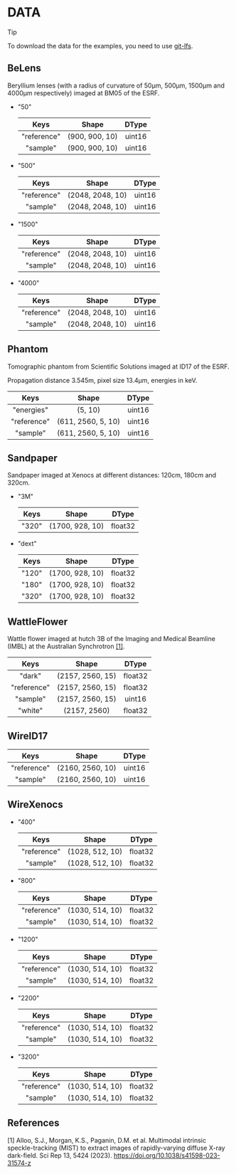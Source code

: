 # DATA

>[!TIP]
>To download the data for the examples, you need to use [git-lfs](https://git-lfs.com).

## BeLens

Beryllium lenses (with a radius of curvature of 50μm, 500μm, 1500μm and 4000μm
respectively) imaged at BM05 of the ESRF.

* "50"

    |    Keys     |     Shape      | DType  |
    | :---------: | :------------: | :----: |
    | "reference" | (900, 900, 10) | uint16 |
    |  "sample"   | (900, 900, 10) | uint16 |

* "500"

    |    Keys     |      Shape       | DType  |
    | :---------: | :--------------: | :----: |
    | "reference" | (2048, 2048, 10) | uint16 |
    |  "sample"   | (2048, 2048, 10) | uint16 |

* "1500"

    |    Keys     |      Shape       | DType  |
    | :---------: | :--------------: | :----: |
    | "reference" | (2048, 2048, 10) | uint16 |
    |  "sample"   | (2048, 2048, 10) | uint16 |

* "4000"

    |    Keys     |      Shape       | DType  |
    | :---------: | :--------------: | :----: |
    | "reference" | (2048, 2048, 10) | uint16 |
    |  "sample"   | (2048, 2048, 10) | uint16 |

## Phantom

Tomographic phantom from Scientific Solutions imaged at ID17 of the ESRF.

Propagation distance 3.545m, pixel size 13.4μm, energies in keV.

|    Keys     |       Shape        | DType  |
| :---------: | :----------------: | :----: |
| "energies"  |      (5, 10)       | uint16 |
| "reference" | (611, 2560, 5, 10) | uint16 |
|  "sample"   | (611, 2560, 5, 10) | uint16 |

## Sandpaper

Sandpaper imaged at Xenocs at different distances: 120cm, 180cm and 320cm.

* "3M"

    | Keys  |      Shape      |  DType  |
    | :---: | :-------------: | :-----: |
    | "320" | (1700, 928, 10) | float32 |

* "dext"

    | Keys  |      Shape      |  DType  |
    | :---: | :-------------: | :-----: |
    | "120" | (1700, 928, 10) | float32 |
    | "180" | (1700, 928, 10) | float32 |
    | "320" | (1700, 928, 10) | float32 |

## WattleFlower

Wattle flower imaged at hutch 3B of the Imaging and Medical Beamline (IMBL) at the
Australian Synchrotron [[1]](#1).

|    Keys     |      Shape       |  DType  |
| :---------: | :--------------: | :-----: |
|   "dark"    | (2157, 2560, 15) | float32 |
| "reference" | (2157, 2560, 15) | float32 |
|  "sample"   | (2157, 2560, 15) | uint16  |
|   "white"   |   (2157, 2560)   | float32 |

## WireID17

|    Keys     |      Shape       | DType  |
| :---------: | :--------------: | :----: |
| "reference" | (2160, 2560, 10) | uint16 |
|  "sample"   | (2160, 2560, 10) | uint16 |

## WireXenocs

* "400"

    |    Keys     |      Shape      |  DType  |
    | :---------: | :-------------: | :-----: |
    | "reference" | (1028, 512, 10) | float32 |
    |  "sample"   | (1028, 512, 10) | float32 |

* "800"

    |    Keys     |      Shape      |  DType  |
    | :---------: | :-------------: | :-----: |
    | "reference" | (1030, 514, 10) | float32 |
    |  "sample"   | (1030, 514, 10) | float32 |

* "1200"

    |    Keys     |      Shape      |  DType  |
    | :---------: | :-------------: | :-----: |
    | "reference" | (1030, 514, 10) | float32 |
    |  "sample"   | (1030, 514, 10) | float32 |

* "2200"

    |    Keys     |      Shape      |  DType  |
    | :---------: | :-------------: | :-----: |
    | "reference" | (1030, 514, 10) | float32 |
    |  "sample"   | (1030, 514, 10) | float32 |

* "3200"

    |    Keys     |      Shape      |  DType  |
    | :---------: | :-------------: | :-----: |
    | "reference" | (1030, 514, 10) | float32 |
    |  "sample"   | (1030, 514, 10) | float32 |

## References

<a id="1">[1]</a>
Alloo, S.J., Morgan, K.S., Paganin, D.M. et al. Multimodal intrinsic speckle-tracking
(MIST) to extract images of rapidly-varying diffuse X-ray dark-field. Sci Rep 13, 5424
(2023). <https://doi.org/10.1038/s41598-023-31574-z>
